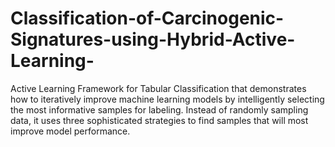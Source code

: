 # Classification-of-Carcinogenic-Signatures-using-Hybrid-Active-Learning-
Active Learning Framework for Tabular Classification that demonstrates how to iteratively improve machine learning models by intelligently selecting the most informative samples for labeling. Instead of randomly sampling data, it uses three sophisticated strategies to find samples that will most improve model performance.
